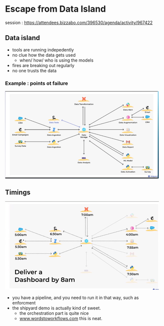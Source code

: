 # Escape from Data Island
session : https://attendees.bizzabo.com/396530/agenda/activity/967422

## Data island
- tools are running indepedently 
- no clue how the data gets used
  - when/ how/ who is using the models
- fires are breaking out regularly
- no one trusts the data

### Example : points ot failure
![](2022-10-17-16-07-13.png)

## Timings
![](2022-10-17-16-09-14.png)

- you have a pipeline, and you need to run it in that way, such as enforcment
- the shipyard demo is actually kind of sweet. 
  -  the orchestration part is quite nice 
  -  www.wordstoworkflows.com  this is neat.
 
